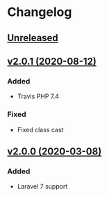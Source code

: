 # Changelog

## [Unreleased](https://github.com/jn-jairo/laravel-eloquent-cast/compare/v2.0.1...2.x)

## [v2.0.1 (2020-08-12)](https://github.com/jn-jairo/laravel-eloquent-cast/compare/v2.0.0...v2.0.1)

### Added
- Travis PHP 7.4

### Fixed
- Fixed class cast

## [v2.0.0 (2020-03-08)](https://github.com/jn-jairo/laravel-eloquent-cast/compare/v1.0.0...v2.0.0)

### Added
- Laravel 7 support
